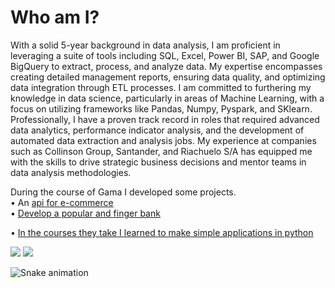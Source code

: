 # Who am I?

With a solid 5-year background in data analysis, I am proficient in leveraging a suite of tools including SQL, Excel, Power BI, SAP, and Google BigQuery to extract, process, and analyze data. My expertise encompasses creating detailed management reports, ensuring data quality, and optimizing data integration through ETL processes. I am committed to furthering my knowledge in data science, particularly in areas of Machine Learning, with a focus on utilizing frameworks like Pandas, Numpy, Pyspark, and SKlearn.
<br>Professionally, I have a proven track record in roles that required advanced data analytics, performance indicator analysis, and the development of automated data extraction and analysis jobs. My experience at companies such as Collinson Group, Santander, and Riachuelo S/A has equipped me with the skills to drive strategic business decisions and mentor teams in data analysis methodologies.</br>

During the course of Gama I developed some projects. <br>
• An <a href="https://github.com/srxkatsumi/API-ecom"> api for e-commerce </a> <br>
• <a href="https://github.com/srxkatsumi/Gamma_Challenge"> Develop a popular and finger bank </a> <br>

• <a href="https://github.com/srxkatsumi/calculadora-Python"> In the courses they take I learned to make simple applications in python </a>

<div> 
  <a href = "mailto:vic.gabriella.c@gmail.com"><img src="https://img.shields.io/badge/gmail-0078D4?style=for-the-badge&logo=gmail&logoColor=white" target="_blank"></a>
  <a href="https://www.linkedin.com/in/victoriagcosta/" target="_blank"><img src="https://img.shields.io/badge/-LinkedIn-%230077B5?style=for-the-badge&logo=linkedin&logoColor=white" target="_blank"></a><br>
</div>


<div>
 
  ![Snake animation](https://raw.githubusercontent.com/srxkatsumi/snk/output/github-contribution-grid-snake.svg)
 
</div>




